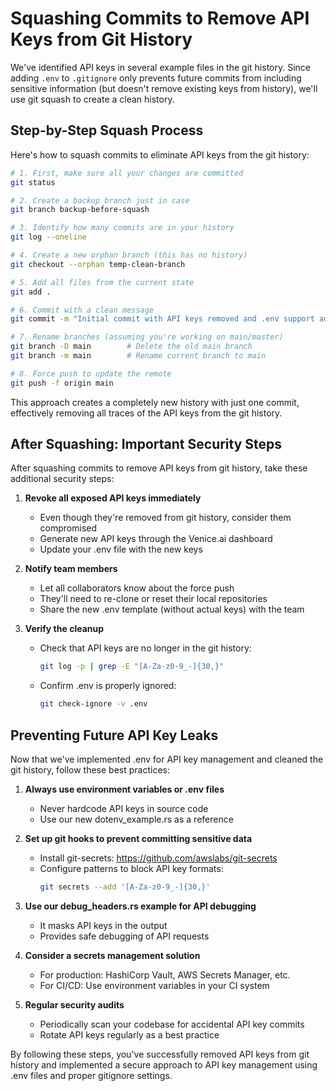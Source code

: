 # Squashing Commits to Remove API Keys from Git History

We've identified API keys in several example files in the git history. Since adding `.env` to `.gitignore` only prevents future commits from including sensitive information (but doesn't remove existing keys from history), we'll use git squash to create a clean history.

## Step-by-Step Squash Process

Here's how to squash commits to eliminate API keys from the git history:

```bash
# 1. First, make sure all your changes are committed
git status

# 2. Create a backup branch just in case
git branch backup-before-squash

# 3. Identify how many commits are in your history
git log --oneline

# 4. Create a new orphan branch (this has no history)
git checkout --orphan temp-clean-branch

# 5. Add all files from the current state
git add .

# 6. Commit with a clean message
git commit -m "Initial commit with API keys removed and .env support added"

# 7. Rename branches (assuming you're working on main/master)
git branch -D main        # Delete the old main branch
git branch -m main        # Rename current branch to main

# 8. Force push to update the remote
git push -f origin main
```

This approach creates a completely new history with just one commit, effectively removing all traces of the API keys from the git history.

## After Squashing: Important Security Steps

After squashing commits to remove API keys from git history, take these additional security steps:

1. **Revoke all exposed API keys immediately**
   - Even though they're removed from git history, consider them compromised
   - Generate new API keys through the Venice.ai dashboard
   - Update your .env file with the new keys

2. **Notify team members**
   - Let all collaborators know about the force push
   - They'll need to re-clone or reset their local repositories
   - Share the new .env template (without actual keys) with the team

3. **Verify the cleanup**
   - Check that API keys are no longer in the git history:
     ```bash
     git log -p | grep -E "[A-Za-z0-9_-]{30,}"
     ```
   - Confirm .env is properly ignored:
     ```bash
     git check-ignore -v .env
     ```

## Preventing Future API Key Leaks

Now that we've implemented .env for API key management and cleaned the git history, follow these best practices:

1. **Always use environment variables or .env files**
   - Never hardcode API keys in source code
   - Use our new dotenv_example.rs as a reference

2. **Set up git hooks to prevent committing sensitive data**
   - Install git-secrets: https://github.com/awslabs/git-secrets
   - Configure patterns to block API key formats:
     ```bash
     git secrets --add '[A-Za-z0-9_-]{30,}'
     ```

3. **Use our debug_headers.rs example for API debugging**
   - It masks API keys in the output
   - Provides safe debugging of API requests

4. **Consider a secrets management solution**
   - For production: HashiCorp Vault, AWS Secrets Manager, etc.
   - For CI/CD: Use environment variables in your CI system

5. **Regular security audits**
   - Periodically scan your codebase for accidental API key commits
   - Rotate API keys regularly as a best practice

By following these steps, you've successfully removed API keys from git history and implemented a secure approach to API key management using .env files and proper gitignore settings.
